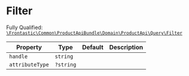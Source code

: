#  Filter

Fully Qualified: [`\Frontastic\Common\ProductApiBundle\Domain\ProductApi\Query\Filter`](../../../../../../src/php/ProductApiBundle/Domain/ProductApi/Query/Filter.php)

Property|Type|Default|Description
--------|----|-------|-----------
`handle`|`string`||
`attributeType`|`?string`||

